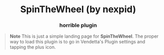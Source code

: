 <!--
	* This file was autogenerated
	* If you want to change anything, do so in the build.mjs file
	* https://github.com/Gabe616/VendettaPlugins/edit/main/build.mjs
-->

<div align="center">
    <h1>SpinTheWheel (by nexpid)</h1>
    <h3>horrible plugin</h3>
</div>

> **Note**
> This is just a simple landing page for **SpinTheWheel**. The proper way to load this plugin is to go in Vendetta's Plugin settings and tapping the plus icon.
